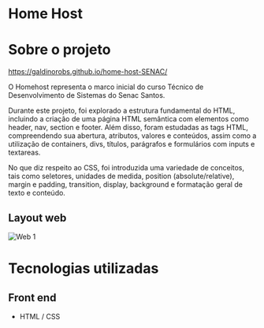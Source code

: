 # Home Host 

# Sobre o projeto

https://galdinorobs.github.io/home-host-SENAC/

O Homehost representa o marco inicial do curso Técnico de Desenvolvimento de Sistemas do Senac Santos.

Durante este projeto, foi explorado a estrutura fundamental do HTML, incluindo a criação de uma página HTML semântica com elementos como header, nav, section e footer. Além disso, foram estudadas as tags HTML, compreendendo sua abertura, atributos, valores e conteúdos, assim como a utilização de containers, divs, títulos, parágrafos e formulários com inputs e textareas.

No que diz respeito ao CSS, foi introduzida uma variedade de conceitos, tais como seletores, unidades de medida, position (absolute/relative), margin e padding, transition, display, background e formatação geral de texto e conteúdo.

## Layout web
![Web 1](https://github.com/robsantox/PrjHomehost/blob/main/assets/webview.png)

# Tecnologias utilizadas

## Front end
- HTML / CSS 
